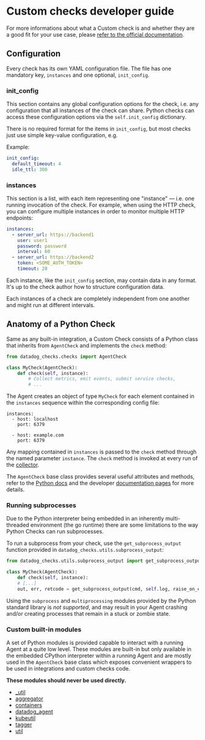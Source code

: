 # Custom checks developer guide

For more informations about what a Custom check is and whether they are a good
fit for your use case, please [refer to the official documentation][custom-checks].

## Configuration

Every check has its own YAML configuration file. The file has one mandatory key,
`instances` and one optional, `init_config`.

### init_config

This section contains any global configuration options for the check, i.e. any
configuration that all instances of the check can share. Python checks can access
these configuration options via the `self.init_config` dictionary.

There is no required format for the items in `init_config`, but most checks just
use simple key-value configuration, e.g.

Example:
```yaml
init_config:
  default_timeout: 4
  idle_ttl: 300
```

### instances

This section is a list, with each item representing one "instance" — i.e. one
running invocation of the check. For example, when using the HTTP check, you
can configure multiple instances in order to monitor multiple HTTP endpoints:

```yaml
instances:
  - server_url: https://backend1
    user: user1
    password: password
    interval: 60
  - server_url: https://backend2
    token: <SOME_AUTH_TOKEN>
    timeout: 20
```

Each instance, like the `init_config` section, may contain data in any format.
It's up to the check author how to structure configuration data.

Each instances of a check are completely independent from one another and might
run at different intervals.

## Anatomy of a Python Check

Same as any built-in integration, a Custom Check consists of a Python class that
inherits from `AgentCheck` and implements the `check` method:

```python
from datadog_checks.checks import AgentCheck

class MyCheck(AgentCheck):
    def check(self, instance):
        # Collect metrics, emit events, submit service checks,
        # ...
```

The Agent creates an object of type `MyCheck` for each element contained in the
`instances` sequence within the corresponding config file:

```
instances:
  - host: localhost
    port: 6379

  - host: example.com
    port: 6379
```

Any mapping contained in `instances` is passed to the `check` method through the
named parameter `instance`. The `check` method is invoked at every run of the
[collector][collector].

The `AgentCheck` base class provides several useful attributes and methods,
refer to the [Python docs][datadog_checks_base] and the developer
[documentation pages][developer_docs] for more details.

### Running subprocesses

Due to the Python interpreter being embedded in an inherently multi-threaded environment (the go runtime)
there are some limitations to the way Python Checks can run subprocesses.

To run a subprocess from your check, use the `get_subprocess_output` function
provided in `datadog_checks.utils.subprocess_output`:

```python
from datadog_checks.utils.subprocess_output import get_subprocess_output

class MyCheck(AgentCheck):
    def check(self, instance):
    # [...]
    out, err, retcode = get_subprocess_output(cmd, self.log, raise_on_empty_output=True)
```

Using the `subprocess` and `multiprocessing` modules provided by the Python standard library is _not
supported_, and may result in your Agent crashing and/or creating processes that remain in a stuck or zombie
state.

### Custom built-in modules

A set of Python modules is provided capable to interact with a running Agent at
a quite low level. These modules are built-in but only available in the embedded
CPython interpreter within a running Agent and are mostly used in the `AgentCheck`
base class which exposes convenient wrappers to be used in integrations and custom
checks code.

**These modules should never be used directly.**

- [_util](builtins/_util.md)
- [aggregator](builtins/aggregator.md)
- [containers](builtins/containers.md)
- [datadog_agent](builtins/datadog_agent.md)
- [kubeutil](builtins/kubeutil.md)
- [tagger](builtins/tagger.md)
- [util](builtins/util.md)

[custom-checks]: https://docs.datadoghq.com/developers/write_agent_check/?tab=agentv6
[collector]: /pkg/collector
[datadog_checks_base]: https://datadog-checks-base.readthedocs.io/en/latest/
[developer_docs]: https://docs.datadoghq.com/developers/
